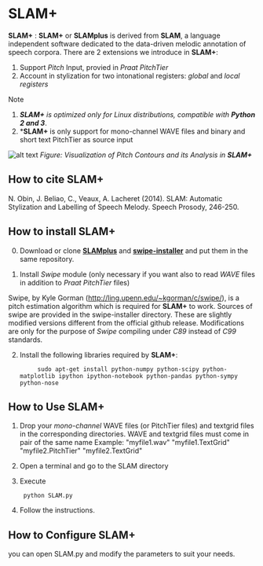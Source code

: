 SLAM+
====

**SLAM+** : **SLAM+** or **SLAMplus** is derived from **SLAM**, a language independent software dedicated to the data-driven melodic annotation of speech corpora. There are 2 extensions we introduce in **SLAM+**:
1) Support *Pitch* Input, provied in *Praat PitchTier*  
2) Account in stylization for two intonational registers: *global* and *local registers* 

Note 
1. ***SLAM+** is optimized only for Linux distributions, compatible with **Python 2 and 3***.
2. ***SLAM+** is only support for mono-channel WAVE files and binary and short text PitchTier as source input

![alt text](https://github.com/vieenrose/SLAMplus/blob/dev/img/Rhap-D2001.png)
*Figure: Visualization of Pitch Contours and its Analysis in **SLAM+***

## How to cite **SLAM+**
N. Obin,  J. Beliao, C., Veaux, A. Lacheret (2014). SLAM: Automatic Stylization and Labelling of Speech Melody. Speech Prosody, 246-250.

## How to install **SLAM+**
0) Download or clone [**SLAMplus**](https://github.com/vieenrose/SLAMplus/tree/dev) and [**swipe-installer**](https://github.com/vieenrose/swipe-installer) and put them in the same repository.

1) Install *Swipe* module (only necessary if you want also to read *WAVE* files in addition to *Praat PitchTier* files)

Swipe, by Kyle Gorman (http://ling.upenn.edu/~kgorman/c/swipe/),  is a pitch estimation algorithm which is required for **SLAM+** to work. 
Sources of swipe are provided in the swipe-installer directory. These are slightly modified versions different from the official github release. Modifications are only for the purpose of *Swipe* compiling under *C89* instead of *C99* standards.
  
2) Install the following libraries required by **SLAM+**:

            sudo apt-get install python-numpy python-scipy python-matplotlib ipython ipython-notebook python-pandas python-sympy python-nose
  
## How to Use **SLAM+**
1) Drop your *mono-channel* WAVE files (or PitchTier files) and textgrid files in the corresponding directories. WAVE and textgrid files must come in pair of the same name 
     Example: 
     "myfile1.wav" "myfile1.TextGrid" "myfile2.PitchTier" "myfile2.TextGrid"

2) Open a terminal and go to the SLAM directory
3) Execute

        python SLAM.py

4) Follow the instructions.

## How to Configure **SLAM+**
you can open SLAM.py and modify the parameters to suit your needs. 
